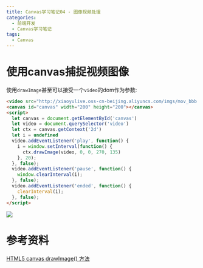 ```yaml
---
title: Canvas学习笔记04 - 图像视频处理
categories:
  - 前端开发
  - Canvas学习笔记
tags:
  - Canvas
---
```




# 使用canvas捕捉视频图像

使用`drawImage`甚至可以接受一个`video`的dom作为参数:

```html
<video src="http://xiaoyulive.oss-cn-beijing.aliyuncs.com/imgs/mov_bbb.mp4" controls></video>
<canvas id="canvas" width="200" height="200"></canvas>
<script>
  let canvas = document.getElementById('canvas')
  let video = document.querySelector('video')
  let ctx = canvas.getContext('2d')
  let i = undefined
  video.addEventListener('play', function() {
    i = window.setInterval(function() {
      ctx.drawImage(video, 0, 0, 270, 135)
    }, 20);
  }, false);
  video.addEventListener('pause', function() {
    window.clearInterval(i);
  }, false);
  video.addEventListener('ended', function() {
    clearInterval(i);
  }, false);
</script>
```

![](http://xiaoyulive.oss-cn-beijing.aliyuncs.com/imgs/0019.png)








# 参考资料

[HTML5 canvas drawImage() 方法](http://www.w3school.com.cn/tags/canvas_drawimage.asp) 